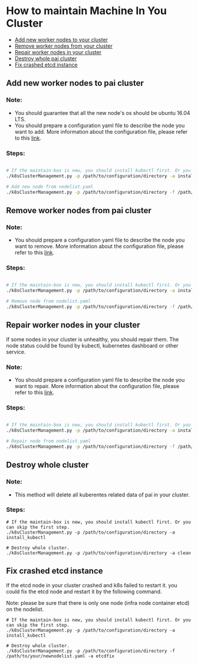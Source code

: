 #  How to maintain Machine In You Cluster
 - [Add new worker nodes to your cluster](#add_worker_new_node)
 - [Remove worker nodes from your cluster](#remove_worker_node)
 - [Repair worker nodes in your cluster](#repair_worker_node)
 - [Destroy whole pai cluster](#destroy_cluster)
 - [Fix crashed etcd instance](#etcd_fix)


## Add new worker nodes to pai cluster <a name="add_worker_new_node"></a>

### Note:
- You should guarantee that all the new node's os should be ubuntu 16.04 LTS.
- You should prepare a configuration yaml file to describe the node you want to add. More information about the configuration file, please refer to this [link](https://github.com/Microsoft/pai/blob/master/pai-management/node-list-example.yaml).

### Steps:
```bash

# If the maintain-box is new, you should install kubectl first. Or you can skip the first step.
./k8sClusterManagement.py -p /path/to/configuration/directory -a install_kubectl

# Add new node from nodelist.yaml
./k8sClusterManagement.py -p /path/to/configuration/directory -f /path/to/your/newnodelist.yaml -a add
```



## Remove worker nodes from pai cluster <a name="remove_worker_node"></a>


### Note:
- You should prepare a configuration yaml file to describe the node you want to remove. More information about the configuration file, please refer to this [link](https://github.com/Microsoft/pai/blob/master/pai-management/node-list-example.yaml).

### Steps:
```bash

# If the maintain-box is new, you should install kubectl first. Or you can skip the first step.
./k8sClusterManagement.py -p /path/to/configuration/directory -a install_kubectl

# Remove node from nodelist.yaml
./k8sClusterManagement.py -p /path/to/configuration/directory -f /path/to/your/newnodelist.yaml -a remove
```


## Repair worker nodes in your cluster <a name="repair_worker_node"></a>

If some nodes in your cluster is unhealthy, you should repair them. The node status could be found by kubectl, kubernetes dashboard or other service.

### Note:
- You should prepare a configuration yaml file to describe the node you want to repair. More information about the configuration file, please refer to this [link](https://github.com/Microsoft/pai/blob/master/pai-management/node-list-example.yaml).

### Steps:
```bash

# If the maintain-box is new, you should install kubectl first. Or you can skip the first step.
./k8sClusterManagement.py -p /path/to/configuration/directory -a install_kubectl

# Repair node from nodelist.yaml
./k8sClusterManagement.py -p /path/to/configuration/directory -f /path/to/your/newnodelist.yaml -a repair
```

## Destroy whole cluster <a name="destroy_cluster"></a>


### Note:
- This method will delete all kuberentes related data of pai in your cluster.

### Steps:

```
# If the maintain-box is new, you should install kubectl first. Or you can skip the first step.
./k8sClusterManagement.py -p /path/to/configuration/directory -a install_kubectl

# Destroy whole cluster.
./k8sClusterManagement.py -p /path/to/configuration/directory -a clean
```

## Fix crashed etcd instance <a name="etcd_fix"></a>
If the etcd node in your cluster crashed and k8s failed to restart it. you could fix the etcd node and restart it by the following command.

Note: please be sure that there is only one node (infra node container etcd) on the nodelist.

```
# If the maintain-box is new, you should install kubectl first. Or you can skip the first step.
./k8sClusterManagement.py -p /path/to/configuration/directory -a install_kubectl

# Destroy whole cluster.
./k8sClusterManagement.py -p /path/to/configuration/directory -f /path/to/your/newnodelist.yaml -a etcdfix
```
